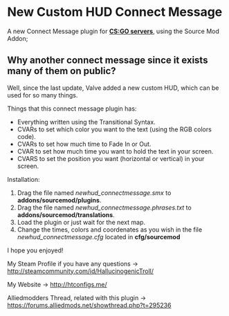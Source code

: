 <h1>New Custom HUD Connect Message</h1>

A new Connect Message plugin for <u><b> CS:GO servers</b></u>, using the Source Mod Addon;

<h2>Why another connect message since it exists many of them on public?</h2>

Well, since the last update, Valve added a new custom HUD, which can be used for so many things.

Things that this connect message plugin has:

<ul>
<li>Everything written using the Transitional Syntax.</li>
<li>CVARs to set which color you want to the text (using the RGB colors code).</li>
<li>CVARs to set how much time to Fade In or Out.</li>
<li>CVAR to set how much time you want to hold the text in your screen.</li>
<li>CVARS to set the position you want (horizontal or vertical) in your screen.</li>
</ul>


Installation:
<ol>
<li>Drag the file named <i>newhud_connectmessage.smx</i> to <b>addons/sourcemod/plugins</b>.</li>
<li>Drag the file named <i>newhud_connectmessage.phrases.txt</i> to <b>addons/sourcemod/translations</b>.</li>
<li>Load the plugin or just wait for the next map.</li>
<li>Change the times, colors and coordenates as you wish in the file <i>newhud_connectmessage.cfg</i> located in <b>cfg/sourcemod</b></li>
</ol>

I hope you enjoyed!

My Steam Profile if you have any questions -> http://steamcommunity.com/id/HallucinogenicTroll/

My Website -> http://htconfigs.me/

Alliedmodders Thread, related with this plugin -> https://forums.alliedmods.net/showthread.php?t=295236
